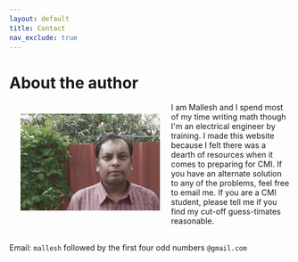 ```yaml
---
layout: default
title: Contact
nav_exclude: true
---
```


# About the author

<p>
<img src="/assets/images/mallesh.png" style="float:left;width:250px;margin:20px;">
 I am Mallesh and I spend most of my time writing math though I'm an electrical engineer by training.  I made this website because I felt there was a dearth of resources when it comes to preparing for CMI. If you have an alternate solution to any of the problems, feel free to email me.  If you are a CMI student, please tell me if you find my cut-off guess-timates reasonable.<br><br>
</p>

Email: <code>mallesh</code> followed by the first four odd numbers <code>@gmail.com</code>











